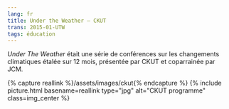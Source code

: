 ```yaml
---
lang: fr
title: Under the Weather — CKUT
trans: 2015-01-UTW
tags: éducation
---
```

_Under The Weather_ était une série de conférences sur les changements climatiques étalée sur 12 mois, présentée par CKUT et coparrainée par JCM.

{% capture reallink %}/assets/images/ckut{% endcapture %}
{% include picture.html basename=reallink type="jpg" alt="CKUT programme" class=img_center %}
